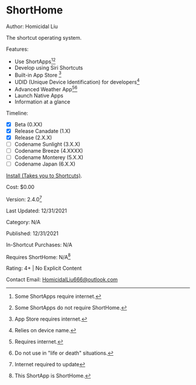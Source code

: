 # ShortHome
Author: Homicidal Liu

The shortcut operating system.

Features:

- Use ShortApps[^1][^2]
- Develop using Siri Shortcuts
- Built-in App Store [^3]
- UDID (Unique Device Identification) for developers[^4]
- Advanced Weather App[^5][^6]
- Launch Native Apps
- Information at a glance

Timeline:
- [x] Beta (0.XX)
- [X] Release Canadate (1.X)
- [x] Release (2.X.X)
- [ ] Codename Sunlight (3.X.X)
- [ ] Codename Breeze (4.XXXX)
- [ ] Codename Monterey (5.X.X)
- [ ] Codename Japan (6.X.X)

[^1]: Some ShortApps require internet.
[^2]: Some ShortApps do not require ShortHome.
[^3]: App Store requires internet.
[^4]: Relies on device name.
[^5]: Requires internet.
[^6]: Do not use in "life or death" situations.
[^7]: Internet required to update
[^8]: This ShortApp is ShortHome.

[Install (Takes you to Shortcuts)](https://www.icloud.com/shortcuts/cdd4e64a42e84db6956a43feb81f8803).

Cost: $0.00

Version: 2.4.0[^7]

Last Updated: 12/31/2021

Category: N/A

Published: 12/31/2021

In-Shortcut Purchases: N/A

Requires ShortHome: N/A[^8]

Rating: 4+ | No Explicit Content

Contact Email: HomicidalLiu666@outlook.com
